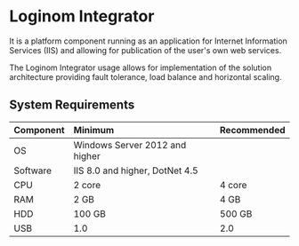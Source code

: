 # Loginom Integrator

It is a platform component running as an application for Internet Information Services (IIS) and allowing for publication of the user's own web services.

The Loginom Integrator usage allows for implementation of the solution architecture providing fault tolerance, load balance and horizontal scaling.

## System Requirements

| Component | Minimum | Recommended |
|:--------- |:-------------|:------------- |
| OS | Windows Server 2012 and higher | |
| Software | IIS 8.0 and higher, DotNet 4.5 | |
| CPU | 2 core | 4 core |
| RAM | 2 GB | 4 GB |
| HDD | 100 GB | 500 GB |
| USB | 1.0 | 2.0 |
